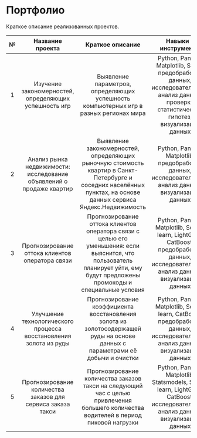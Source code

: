 # Портфолио

Краткое описание реализованных проектов.

| № | Название проекта | Краткое описание | Навыки и инструменты |
| :-: |:--------------------:|:---------------------:|:---------------------------:|
|1| Изучение закономерностей, определяющих успешность игр | Выявление параметров, определяющих успешность компьютерных игр в разных регионах мира | Python, Pandas, Matplotlib, SciPy, предобработка данных, исследовательский анализ данных, проверка статистических гипотез, визуализация данных |
|2|Анализ рынка недвижимости: исследование объявлений о продаже квартир|Выявление закономерностей, определяющих рыночную стоимость квартир в Санкт-Петербурге и соседних населённых пунктах, на основе данных сервиса Яндекс.Недвижимость| Python, Pandas, Matplotlib, предобработка данных, исследовательский анализ данных, визуализация данных|
|3|Прогнозирование оттока клиентов оператора связи|Прогнозирование оттока клиентов оператора связи с целью его уменьшения: если выяснится, что пользователь планирует уйти, ему будут предложены промокоды и специальные условия|Python, Pandas, Matplotlib, Scikit-learn, LightGBM, CatBoost, предобработка данных, исследовательский анализ данных, визуализация данных|
|4|Улучшение технологического процесса восстановления золота из руды|Прогнозирование коэффициента восстановления золота из золотосодержащей руды на основе данных с параметрами её добычи и очистки|Python, Pandas, Matplotlib, Scikit-learn, CatBoost, предобработка данных, исследовательский анализ данных, визуализация данных|
|5|Прогнозирование количества заказов для сервиса заказа такси|Прогнозирование количества заказов такси на следующий час с целью привлечения большего количества водителей в период пиковой нагрузки|Python, Pandas, Matplotlib, Statsmodels, Scikit-learn, LightGBM, CatBoost, исследовательский анализ данных, визуализация данных|
